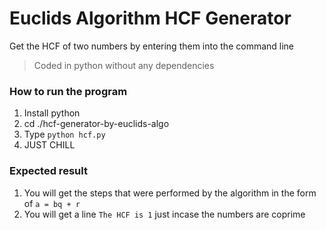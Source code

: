 # Euclids Algorithm HCF Generator

Get the HCF of two numbers by entering them into the command line

> Coded in python without any dependencies

### How to run the program

1. Install python
2. cd ./hcf-generator-by-euclids-algo
3. Type ```python hcf.py```
4. JUST CHILL

### Expected result

1. You will get the steps that were performed by the algorithm in the form of ```a = bq + r```
2. You will get a line ```The HCF is 1``` just incase the numbers are coprime

